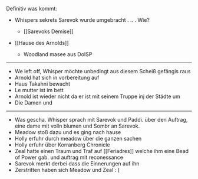 Definitiv was kommt:
- Whispers sekrets Sarevok wurde umgebracht . .. . Wie?
	- [[Sarevoks Demise]]

- [[Hause des Arnolds]]
	- Woodland masee aus DoISP
___
- We left off, Whisper möchte unbedingt aus diesem Scheiß gefängis raus
- Arnold hat sich in vorbereitung auf 
- Haus Takahni bewacht
- Le mutter ist im bett 
- Arnold ist wieder nicht da er ist mit seinem Truppe inj der Städte um 
- Die Damen und 
___
- Was gescha. Whisper sprach mit Sarevok und Paddi. über den Auftrag, eine dame mit volln blumen und Sombr an Sarevok.
- Meadow stoß dazu und es ging nach hause
- Holly erfuhr durch meadow über die ganzen sachen
- Holly erfuhr über Korranberg Chronicle
- Zeal hatte einen Traum und Traf auf [[Feriadres]] welche ihm eine Bead of Power gab. und auftrag mit reconessance
- Sarevok merkt derbei dass die Einnerungen auf ihn 
- Zerstritten haben sich Meadow und Zeal : (